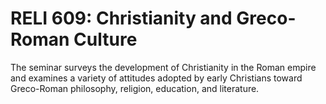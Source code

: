# RELI 609: Christianity and Greco-Roman Culture

The seminar surveys the development of Christianity in the Roman empire and examines a variety of attitudes adopted by early Christians toward Greco-Roman philosophy, religion, education, and literature.